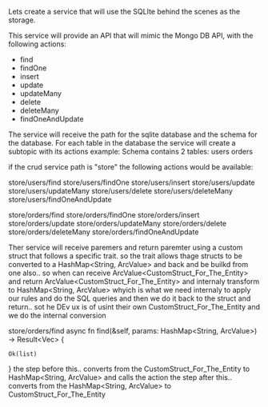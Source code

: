 Lets create  a service that will use the SQLIte behind the scenes as the storage.


This service will provide an API that will mimic the Mongo DB API, with the following actions:

- find
- findOne
- insert
- update
- updateMany
- delete
- deleteMany
- findOneAndUpdate 

 The service will receive the path for the sqlite database and the schema for the database.
 For each table in the database the service will create a subtopic with its actions example:
 Schema contains 2 tables:
 users
 orders
 
 
 if the crud service path is "store" the following actions would be available:

 store/users/find
 store/users/findOne
 store/users/insert
 store/users/update
 store/users/updateMany
 store/users/delete
 store/users/deleteMany
 store/users/findOneAndUpdate

 store/orders/find
 store/orders/findOne
 store/orders/insert
 store/orders/update
 store/orders/updateMany
 store/orders/delete
 store/orders/deleteMany
 store/orders/findOneAndUpdate
 
 Ther service will receive paremers and return paremter using a custom struct that follows a specific trait. so the trait allows thage structs to be converted to a HashMap<String, ArcValue> and back and be builkd from one also.. so when can receive ArcValue<CustomStruct_For_The_Entity> and return ArcValue<CustomStruct_For_The_Entity> and internaly transform to HashMap<String, ArcValue> whyich is what we need internaly to apply our rules and do the SQL queries and then we do it  back to the struct and return.. sot he DEv ux is of usint their own CustomStruct_For_The_Entity and we do the internal conversion

  store/orders/find
  async fn find(&self, params: HashMap<String, ArcValue>) -> Result<Vec<ArcValue>> {
    
    
    Ok(list)
  }
  the step before this.. converts from the CustomStruct_For_The_Entity to HashMap<String, ArcValue> and calls the action
  the step after this.. converts from the HashMap<String, ArcValue> to CustomStruct_For_The_Entity